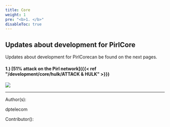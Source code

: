```yaml
---
title: Core
weight: 1
pre: "<b>1. </b>"
disableToc: true
---
```


## Updates about development for PirlCore


Updates about development for PirlCorecan be found on the next pages.

#### 1.) [51% attack on the Pirl network]({{< ref "/development/core/hulk/ATTACK & HULK" >}})




![](/development/images/Pirl_Energy.gif)













---
Author(s):

dptelecom

Contributor():
